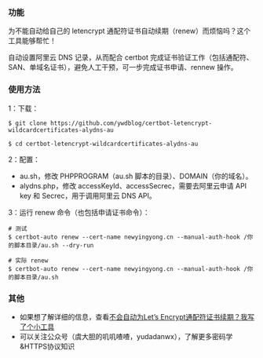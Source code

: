 ### 功能

为不能自动给自己的 letencrypt 通配符证书自动续期（renew）而烦恼吗？这个工具能够帮忙！

自动设置阿里云 DNS 记录，从而配合 certbot 完成证书验证工作（包括通配符、SAN、单域名证书），避免人工干预，可一步完成证书申请、rennew 操作。

### 使用方法

1：下载：

```
$ git clone https://github.com/ywdblog/certbot-letencrypt-wildcardcertificates-alydns-au

$ cd certbot-letencrypt-wildcardcertificates-alydns-au
```

2：配置：

- au.sh，修改 PHPPROGRAM（au.sh 脚本的目录）、DOMAIN（你的域名）。
- alydns.php，修改 accessKeyId、accessSecrec，需要去阿里云申请 API key 和 Secrec，用于调用阿里云 DNS API。

3：运行 renew 命令（也包括申请证书命令）：

```
# 测试
$ certbot-auto renew --cert-name newyingyong.cn --manual-auth-hook /你的脚本目录/au.sh --dry-run

# 实际 renew
$ certbot-auto renew --cert-name newyingyong.cn --manual-auth-hook /你的脚本目录/au.sh 
```

### 其他

- 如果想了解详细的信息，查看[不会自动为Let’s Encrypt通配符证书续期？我写了个小工具](https://mp.weixin.qq.com/s?__biz=MzAwOTU4NzM5Ng==&tempkey=OTY0X3E5REVlb1IwRWhxMWFNS2xKZnJBOXVJdF9GTDV0c21TdWFFNWpFbnlwV2F5enRKZERjLWNQbDlkaTVaaVdmQU52ajRGVkE4NXVGaWoxSmNITWpKMGtqLXQ1TmpiVG9ZWllTYnd5Rm9WU3Q5SFNiQVdFVHlRWVRrNm1MV3k5dlRoM3FJZndoa2h1cENkS2l1STR2U2tfTHRscFByWVRxcnpnY1hLMVF%2Bfg%3D%3D)
- 可以关注公众号（虞大胆的叽叽喳喳，yudadanwx），了解更多密码学&HTTPS协议知识

